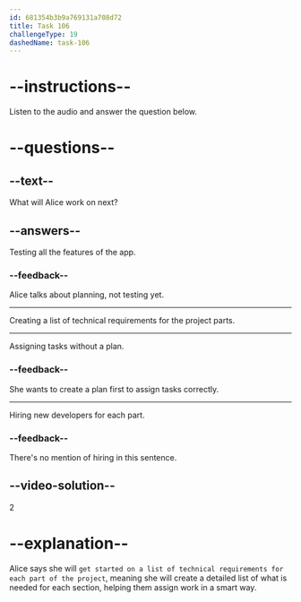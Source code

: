 ```yaml
---
id: 681354b3b9a769131a708d72
title: Task 106
challengeType: 19
dashedName: task-106
---
```


<!-- (Audio) Alice: I'll get started on a list of technical requirements for each part of the project to help us assign tasks correctly. -->

# --instructions--

Listen to the audio and answer the question below.

# --questions--

## --text--

What will Alice work on next?

## --answers--

Testing all the features of the app.

### --feedback--

Alice talks about planning, not testing yet.

---

Creating a list of technical requirements for the project parts.

---

Assigning tasks without a plan.

### --feedback--

She wants to create a plan first to assign tasks correctly.

---

Hiring new developers for each part.

### --feedback--

There's no mention of hiring in this sentence.

## --video-solution--

2

# --explanation--

Alice says she will `get started on a list of technical requirements for each part of the project`, meaning she will create a detailed list of what is needed for each section, helping them assign work in a smart way.
